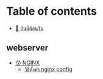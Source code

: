 # Table of contents

* [🙏 ยินดีต้อนรับ](README.md)

## webserver

* [😙 NGINX](<README (1).md>)
  * [วิธีตั้งค่า nginx config](webserver/readme/master.md)
